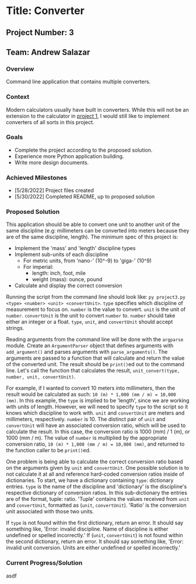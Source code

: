 # Title: Converter

## Project Number: 3

## Team: Andrew Salazar

### Overview

Command line application that contains multiple converters.

### Context

Modern calculators usually have built in converters. While this will not
be an extension to the calculator in [project 1](../Proj1%20-%20CalculatorNoGUI/),
I would still like to implement converters of all sorts in this project.

### Goals

- Complete the project according to the proposed solution.
- Experience more Python application building.
- Write more design documents.

### Achieved Milestones

- [5/28/2022] Project files created
- [5/30/2022] Completed README, up to proposed solution

### Proposed Solution

This application should be able to convert one unit to another unit of the same discipline (e.g: millimeters can be converted into meters because they are of the same discipline, length). The minimum spec of this project is:

- Implement the 'mass' and 'length' discipline types
- Implement sub-units of each discipline
  - For metric units, from 'nano-' (10^-9) to 'giga-' (10^9)
  - For imperial:
    - length: inch, foot, mile
    - weight (mass): ounce, pound
- Calculate and display the correct conversion

Running the script from the command line should look like: `py project3.py <type> <number> <unit> <convertUnit>`. `type` specifies which discipline of measurement to focus on. `number` is the value to convert. `unit` is the unit of `number`. `convertUnit` is the unit to convert `number` to. `number` should take either an integer or a float. `type`, `unit`, and `convertUnit` should accept strings.

Reading arguments from the command line will be done with the `argparse` module. Create an `ArgumentParser` object that defines arguments with `add_argument()` and parses arguments with `parse_arguments()`. The arguments are passed to a function that will calculate and return the value of the converted unit. The result should be `print()`ed out to the command line. Let's call the function that calculates the result, `unit_convert(type, number, unit, convertUnit)`.

For example, if I wanted to convert 10 meters into millimeters, then the result would be calculated as such: `10 (m) * 1,000 (mm / m) = 10,000 (mm)`. In this example, the `type` is implied to be 'length', since we are working with units of length. However, we will need to specify `type` to the script so it knows which discipline to work with. `unit` and `convertUnit` are meters and millimeters, respectively. `number` is 10. The distinct pair of `unit` and `convertUnit` will have an associated conversion ratio, which will be used to calculate the result. In this case, the conversion ratio is 1000 (mm) / 1 (m), or 1000 (mm / m). The value of `number` is multiplied by the appropriate conversion ratio, `10 (m) * 1,000 (mm / m) = 10,000 (mm)`, and returned to the function caller to be `print()`ed.

One problem is being able to calculate the correct conversion ratio based on the arguments given by `unit` and `convertUnit`. One possible solution is to not calculate it at all and reference hard-coded conversion ratios inside of dictionaries. To start, we have a dictionary containing `type`: dictionary entries. `type` is the name of the discipline and 'dictionary' is the discipline's respective dictionary of conversion ratios. In this sub-dictionary the entries are of the format, tuple: ratio. 'Tuple' contains the values received from `unit` and `convertUnit`, formatted as (`unit`, `convertUnit`). 'Ratio' is the conversion unit associated with those two units.

If `type` is not found within the first dictionary, return an error. It should say something like, 'Error: invalid discipline. Name of discipline is either undefined or spelled incorrectly.' If (`unit`, `convertUnit`) is not found within the second dictionary, return an error. It should say something like, 'Error: invalid unit conversion. Units are either undefined or spelled incorrectly.'

### Current Progress/Solution

asdf
